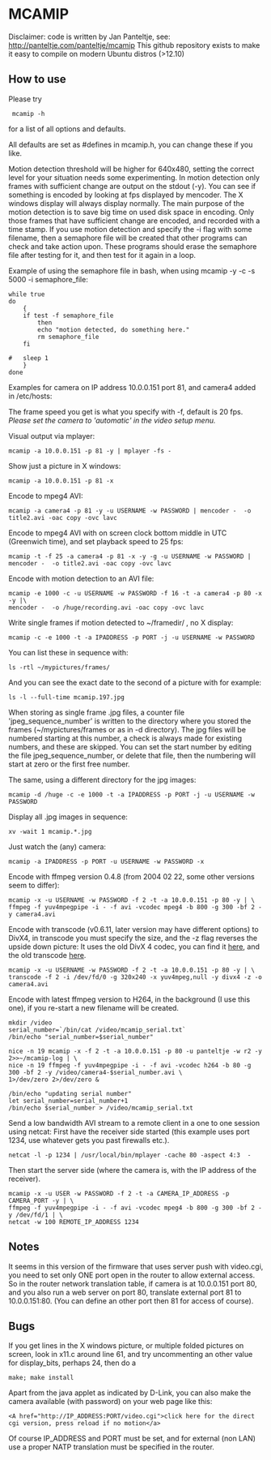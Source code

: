 # MCAMIP

Disclaimer: code is written by Jan Panteltje, see: http://panteltje.com/panteltje/mcamip
This github repository exists to make it easy to compile on modern Ubuntu distros (>12.10)

## How to use

Please try

     mcamip -h

for a list of all options and defaults.

All defaults are set as #defines in mcamip.h, you can change these if you like.

Motion detection threshold will be higher for 640x480, setting the correct level for your situation needs some experimenting.
In motion detection only frames with sufficient change are output on the stdout (-y).
You can see if something is encoded by looking at fps displayed by mencoder.
The X windows display will always display normally.
The main purpose of the motion detection is to save big time on used disk space in encoding.
Only those frames that have sufficient change are encoded, and recorded with a time stamp.
If you use motion detection and specify the -i flag with some filename, then a semaphore file
will be created that other programs can check and take action upon.
These programs should erase the semaphore file after testing for it, and then test for
it again in a loop.

Example of using the semaphore file in bash, when using mcamip -y -c -s 5000 -i semaphore_file:

	while true
	do
	    { 
	    if test -f semaphore_file 
	        then
	        echo "motion detected, do something here."
			rm semaphore_file
	    fi
	
	#   sleep 1
	    }
	done

Examples for camera on IP address 10.0.0.151 port 81, and camera4 added in /etc/hosts:

The frame speed you get is what you specify with -f, default is 20 fps.
 *Please set the camera to 'automatic' in the video setup menu.*

Visual output via mplayer:

	mcamip -a 10.0.0.151 -p 81 -y | mplayer -fs -

Show just a picture in X windows:

	mcamip -a 10.0.0.151 -p 81 -x

Encode to mpeg4 AVI:

	mcamip -a camera4 -p 81 -y -u USERNAME -w PASSWORD | mencoder -  -o title2.avi -oac copy -ovc lavc

Encode to mpeg4 AVI with on screen clock bottom middle in UTC (Greenwich time), and set playback speed to 25 fps:

	mcamip -t -f 25 -a camera4 -p 81 -x -y -g -u USERNAME -w PASSWORD | mencoder -  -o title2.avi -oac copy -ovc lavc

Encode with motion detection to an AVI file:

	mcamip -e 1000 -c -u USERNAME -w PASSWORD -f 16 -t -a camera4 -p 80 -x -y |\
	mencoder -  -o /huge/recording.avi -oac copy -ovc lavc

Write single frames if motion detected to ~/framedir/ , no X display:

	mcamip -c -e 1000 -t -a IPADDRESS -p PORT -j -u USERNAME -w PASSWORD

You can list these in sequence with:

	ls -rtl ~/mypictures/frames/

And you can see the exact date to the second of a picture with for example:

	ls -l --full-time mcamip.197.jpg

When storing as single frame .jpg files, a counter file 'jpeg_sequence_number' is written to the directory where you stored the frames (~/mypictures/frames or as in -d directory). The jpg files will be numbered starting at this number, a check is always made for existing numbers, and these are skipped. You can set the start number by editing the file jpeg_sequence_number, or delete that file, then the numbering will start at zero or the first free number.

The same, using a different directory for the jpg images:

	mcamip -d /huge -c -e 1000 -t -a IPADDRESS -p PORT -j -u USERNAME -w PASSWORD

Display all .jpg images in sequence:

	xv -wait 1 mcamip.*.jpg

Just watch the (any) camera:

	mcamip -a IPADDRESS -p PORT -u USERNAME -w PASSWORD -x


Encode with ffmpeg version 0.4.8 (from 2004 02 22, some other versions seem to differ):

	mcamip -x -u USERNAME -w PASSWORD -f 2 -t -a 10.0.0.151 -p 80 -y | \
	ffmpeg -f yuv4mpegpipe -i - -f avi -vcodec mpeg4 -b 800 -g 300 -bf 2 -y camera4.avi

Encode with transcode (v0.6.11, later version may have different options) to DivX4, in transcode you must specify the size, and the -z flag reverses the upside down picture: It uses the old DivX 4 codec, you can find it [here](ftp://panteltje.com/pub/divx_codecs/divx4linux-20011010_4.02.tgz), and the old transcode [here](ftp://panteltje.com/pub/transcode/transcode-0.6.11.tar.gz).

	mcamip -x -u USERNAME -w PASSWORD -f 2 -t -a 10.0.0.151 -p 80 -y | \
	transcode -f 2 -i /dev/fd/0 -g 320x240 -x yuv4mpeg,null -y divx4 -z -o camera4.avi

Encode with latest ffmpeg version to H264, in the background (I use this one), if you re-start a new filename will be created.

	mkdir /video
	serial_number=`/bin/cat /video/mcamip_serial.txt`
	/bin/echo "serial_number=$serial_number"

	nice -n 19 mcamip -x -f 2 -t -a 10.0.0.151 -p 80 -u panteltje -w r2 -y 2>>~/mcamip-log | \
	nice -n 19 ffmpeg -f yuv4mpegpipe -i - -f avi -vcodec h264 -b 80 -g 300 -bf 2 -y /video/camera4-$serial_number.avi \
	1>/dev/zero 2>/dev/zero &

	/bin/echo "updating serial number"
	let serial_number=serial_number+1 
	/bin/echo $serial_number > /video/mcamip_serial.txt


Send a low bandwidth AVI stream to a remote client in a one to one session using netcat:
First have the receiver side started (this example uses port 1234, use whatever gets you past firewalls etc.).

	netcat -l -p 1234 | /usr/local/bin/mplayer -cache 80 -aspect 4:3  - 

Then start the server side (where the camera is, with the IP address of the receiver).

	mcamip -x -u USER -w PASSWORD -f 2 -t -a CAMERA_IP_ADDRESS -p CAMERA_PORT -y | \
	ffmpeg -f yuv4mpegpipe -i - -f avi -vcodec mpeg4 -b 800 -g 300 -bf 2 -y /dev/fd/1 | \
	netcat -w 100 REMOTE_IP_ADDRESS 1234 


## Notes
It seems in this version of the firmware that uses server push with video.cgi, you need to set only ONE port open in the router to allow external access. So in the router network translation table, if camera is at 10.0.0.151 port 80, and you also run a web server on port 80, translate external port 81 to 10.0.0.151:80. (You can define an other port then 81 for access of course).

## Bugs
If you get lines in the X windows picture, or multiple folded pictures on screen, look in x11.c around line 61, and try uncommenting an other value for display_bits, perhaps 24, then do a 

	make; make install

Apart from the java applet as indicated by D-Link, you can also make the camera available (with password) on your web page like this:

	<A href="http://IP_ADDRESS:PORT/video.cgi">click here for the direct cgi version, press reload if no motion</a>

Of course IP_ADDRESS and PORT must be set, and for external (non LAN) use a proper NATP translation must be specified in the router.

